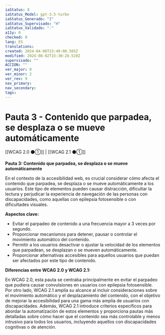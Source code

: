 ```yaml
---
iaStatus: 8
iaStatus_Model: gpt-3.5-turbo
iaStatus_Generado: "I"
iaStatus_Supervisado: "H"
iaStatus_Validado: "-"
a11y: 0
checked: 0
lang: ES
translations: 
created: 2024-04-06T23:49:00.585Z
modified: 2024-08-02T15:30:28.519Z
supervisado: ""
ACCION: ""
ver_major: 0
ver_minor: 2
ver_rev: 9
nav_primary: 
nav_secondary: 
tags:
---
```

# Pauta 3 - Contenido que parpadea, se desplaza o se mueve automáticamente

[[WCAG 2.0 ⚫①]] | [[WCAG 2.1 ⚫①]]

**Pauta 3: Contenido que parpadea, se desplaza o se mueve automáticamente**

En el contexto de la accesibilidad web, es crucial considerar cómo afecta el contenido que parpadea, se desplaza o se mueve automáticamente a los usuarios. Este tipo de elementos pueden causar distracción, dificultar la lectura y perjudicar la experiencia de navegación de las personas con discapacidades, como aquellas con epilepsia fotosensible o con dificultades visuales.

**Aspectos clave:**

- Evitar el parpadeo de contenido a una frecuencia mayor a 3 veces por segundo.
- Proporcionar mecanismos para detener, pausar o controlar el movimiento automático del contenido.
- Permitir a los usuarios desactivar o ajustar la velocidad de los elementos que parpadean, se desplazan o se mueven automáticamente.
- Proporcionar alternativas accesibles para aquellos usuarios que puedan ser afectados por este tipo de contenido.

**Diferencias entre WCAG 2.0 y WCAG 2.1:**

En WCAG 2.0, esta pauta se centraba principalmente en evitar el parpadeo que pudiera causar convulsiones en usuarios con epilepsia fotosensible. Por otro lado, WCAG 2.1 amplía su alcance al incluir consideraciones sobre el movimiento automático y el desplazamiento del contenido, con el objetivo de mejorar la accesibilidad para una gama más amplia de usuarios con discapacidades. Además, WCAG 2.1 introduce criterios específicos para abordar la automatización de estos elementos y proporciona pautas más detalladas sobre cómo hacer que el contenido sea más controlable y menos intrusivo para todos los usuarios, incluyendo aquellos con discapacidades cognitivas o de atención.
